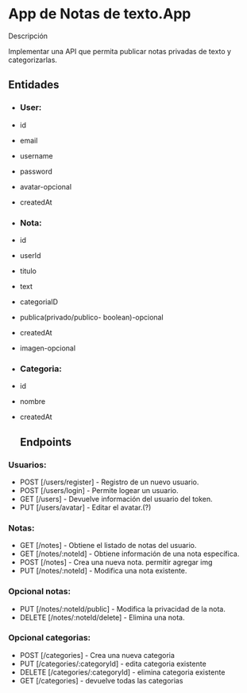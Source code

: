 # App de Notas de texto.App

Descripción

Implementar una API que permita publicar notas privadas de texto y categorizarlas.

## Entidades

- ### User:

- id
- email
- username
- password
- avatar-opcional
- createdAt


- ### Nota:

- id
- userId
- titulo
- text
- categoriaID
- publica(privado/publico- boolean)-opcional
- createdAt
- imagen-opcional

- ### Categoria:
- id
- nombre
- createdAt

  ## Endpoints

### Usuarios:

- POST [/users/register] - Registro de un nuevo usuario.
- POST [/users/login] - Permite logear un usuario.
- GET [/users] - Devuelve información del usuario del token.
- PUT [/users/avatar] - Editar el avatar.(?)

### Notas:

- GET [/notes] - Obtiene el listado de notas del usuario.
- GET [/notes/:noteId] - Obtiene información de una nota específica.
- POST [/notes] - Crea una nueva nota. permitir agregar img
- PUT [/notes/:noteId] - Modifica una nota existente.

### Opcional notas:

- PUT [/notes/:noteId/public] - Modifica la privacidad de la nota.
- DELETE [/notes/:noteId/delete] - Elimina una nota.

### Opcional categorias:

- POST [/categories] - Crea una nueva categoria
- PUT [/categories/:categoryId] - edita categoria existente
- DELETE [/categories/:categoryId] - elimina categoria existente
- GET [/categories] - devuelve todas las categorias
